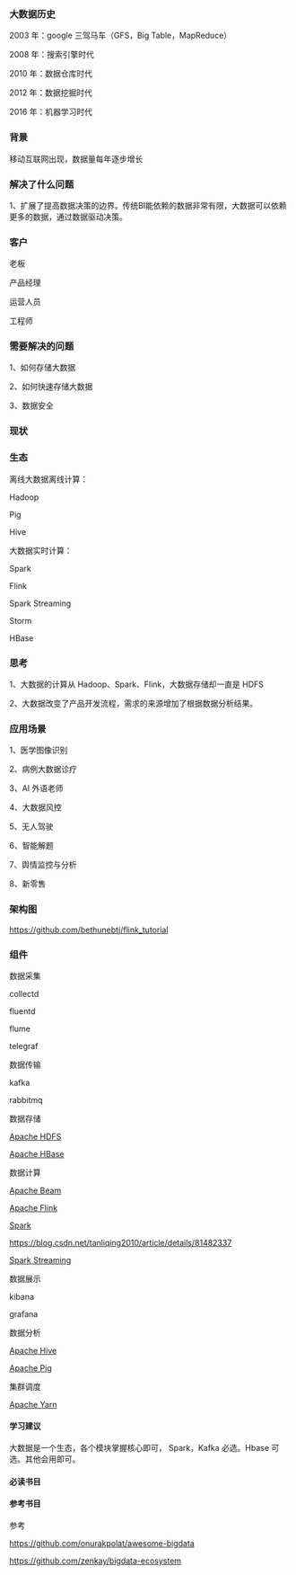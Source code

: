 



### 大数据历史

2003 年：google 三驾马车（GFS，Big Table，MapReduce）

2008 年：搜索引擎时代

2010 年：数据仓库时代

2012 年：数据挖掘时代

2016 年：机器学习时代



### 背景

移动互联网出现，数据量每年逐步增长



### 解决了什么问题

1、扩展了提高数据决策的边界。传统BI能依赖的数据非常有限，大数据可以依赖更多的数据，通过数据驱动决策。



### 客户

老板

产品经理

运营人员

工程师

### 需要解决的问题

1、如何存储大数据

2、如何快速存储大数据

3、数据安全



### 现状





### 生态

离线大数据离线计算：

Hadoop

Pig

Hive

大数据实时计算：

Spark

Flink

Spark Streaming

Storm

HBase





### 思考

1、大数据的计算从 Hadoop、Spark、Flink，大数据存储却一直是 HDFS

2、大数据改变了产品开发流程，需求的来源增加了根据数据分析结果。





### 应用场景

1、医学图像识别

2、病例大数据诊疗

3、AI 外语老师

4、大数据风控

5、无人驾驶

6、智能解题

7、舆情监控与分析

8、新零售





### 架构图

https://github.com/bethunebtj/flink_tutorial


### 组件

数据采集

collectd

fluentd

flume

telegraf

数据传输

kafka

rabbitmq

数据存储

[Apache HDFS](http://hadoop.apache.org/)

[Apache HBase](http://hbase.apache.org/)

数据计算

[Apache Beam](https://beam.apache.org/)

[Apache Flink](http://flink.apache.org/)

[Spark](http://spark.apache.org/)

https://blog.csdn.net/tanliqing2010/article/details/81482337

[Spark Streaming](http://spark.apache.org/docs/0.7.3/streaming-programming-guide.html)

数据展示

kibana

grafana

数据分析

[Apache Hive](http://hive.apache.org/)

[Apache Pig](https://pig.apache.org/)

集群调度

[Apache Yarn](https://hortonworks.com/hadoop/yarn/)





#### 学习建议

大数据是一个生态，各个模块掌握核心即可， Spark，Kafka 必选。Hbase 可选。其他会用即可。

#### 必读书目

#### 参考书目





参考

<https://github.com/onurakpolat/awesome-bigdata>

<https://github.com/zenkay/bigdata-ecosystem>

